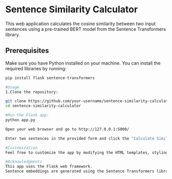 # Sentence Similarity Calculator

This web application calculates the cosine similarity between two input sentences using a pre-trained BERT model from the Sentence Transformers library.

## Prerequisites

Make sure you have Python installed on your machine. You can install the required libraries by running:

```bash
pip install flask sentence-transformers

#Usage
1.Clone the repository:

git clone https://github.com/your-username/sentence-similarity-calculator.git
cd sentence-similarity-calculator

#Run the Flask app:
python app.py

Open your web browser and go to http://127.0.0.1:5000/

Enter two sentences in the provided form and click the "Calculate Similarity" button.

#Customization
Feel free to customize the app by modifying the HTML templates, styling, or adding more features based on your needs.

#Acknowledgments
This app uses the Flask web framework.
Sentence embeddings are generated using the Sentence Transformers library.


